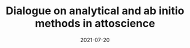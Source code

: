 ---
title: "Dialogue on analytical and ab initio methods in attoscience"
collection: publications
permalink: " /publication/2021-07-20-Dialogue on analytical and ab initio methods in attoscience"
date: 2021-07-20
venue: 'Eur. Phys. J. D'
paperurl: 'https://epjd.epj.org/articles/epjd/abs/2021/07/10053_2021_Article_207/10053_2021_Article_207.html'
citation: 'Gregory S. J. Armstrong, Margarita A. Khokhlova, Marie Labeye, Andrew S. Maxwell, Emilio Pisanty &amp; Marco Ruberti, Eur. Phys. J. D 75: 209 (2021)'
---